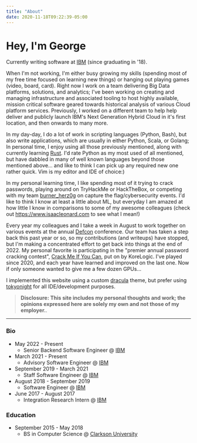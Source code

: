 ```yaml
---
title: "About"
date: 2020-11-18T09:22:39-05:00
---
```


# Hey, I'm George

Currently writing software at [IBM](https://www.ibm.com) (since graduating in '18).

When I'm not working, I'm either busy growing my skills (spending most of my free time focused on learning new things) or hanging out playing games (video, board, card). Right now I work on a team delivering Big Data platforms, solutions, and analytics; I've been working on creating and managing infrastructure and associated tooling to host highly available, mission critical software geared towards historical analysis of various Cloud platform services. Previously, I worked on a different team to help help deliver and publicly launch IBM's Next Generation Hybrid Cloud in it's first location, and then onwards to many more.

In my day-day, I do a lot of work in scripting languages (Python, Bash), but also write applications, which are usually in either Python, Scala, or Golang; In personal time, I enjoy using all those previously mentioned, along with currently learning [Rust](https://www.rust-lang.org/). I'd rate Python as my most used of all mentioned, but have dabbled in many of well known languages beyond those mentioned above... and like to think I can pick up any required new one rather quick. Vim is my editor and IDE of choice:)

In my personal learning time, I like spending most of it trying to crack passwords, playing around on TryHackMe or HackTheBox, or competing with my team [burner_herz0g](https://ctftime.org/team/63292) on capture the flag/cybersecurity events. I'd like to think I know at least a little about ML, but everyday I am amazed at how little I know in comparisons to some of my awesome colleagues (check out https://www.isaacleonard.com to see what I mean!)

Every year my colleagues and I take a week in August to work together on various events at the annual [Defcon](https://defcon.org/) conference. Our team has taken a step back this past year or so, so my contributions (and writeups) have stopped, but I'm making a concentrated effort to get back into things at the end of 2022. My personal favorite is participating in the "premier annual password cracking contest", [Crack Me If You Can](https://contest.korelogic.com/), put on by KoreLogic. I've played since 2020, and each year have learned and improved on the last one. Now if only someone wanted to give me a few dozen GPUs...

I implemented this website using a custom [dracula](https://draculatheme.com/) theme, but prefer using [tokyonight](https://github.com/folke/tokyonight.nvim) for all IDE/development purposes.

> **Disclosure: This site includes my personal thoughts and work; the opinions expressed here are solely my own and not those of my employer.**.

---

### Bio
 * May 2022 - Present
   * Senior Backend Software Engineer @ [IBM](https://www.ibm.com/us-en/?ar=1)
 * March 2021 - Present
   * Advisory Software Engineer @ [IBM](https://www.ibm.com/us-en/?ar=1)
 * September 2019 - March 2021
   * Staff Software Engineer @ [IBM](https://www.ibm.com/us-en/?ar=1)
 * August 2018 - September 2019
   * Software Engineer @ [IBM](https://www.ibm.com/us-en/?ar=1)
 * June 2017 - August 2017
   * Integration Research Intern @ [IBM](https://www.ibm.com/us-en/?ar=1)

### Education

 * September 2015 - May 2018
   * BS in Computer Science @ [Clarkson University](https://www.clarkson.edu/)
